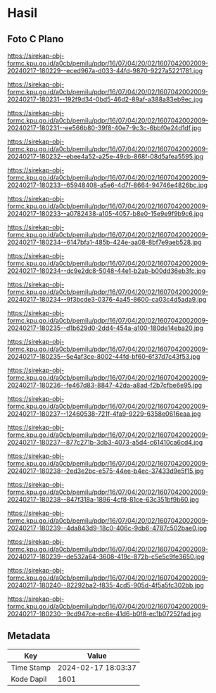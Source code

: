 # Hasil

## Foto C Plano

https://sirekap-obj-formc.kpu.go.id/a0cb/pemilu/pdpr/16/07/04/20/02/1607042002009-20240217-180229--eced967a-d033-44fd-9870-9227a5221781.jpg

https://sirekap-obj-formc.kpu.go.id/a0cb/pemilu/pdpr/16/07/04/20/02/1607042002009-20240217-180231--192f9d34-0bd5-46d2-89af-a388a83eb9ec.jpg

https://sirekap-obj-formc.kpu.go.id/a0cb/pemilu/pdpr/16/07/04/20/02/1607042002009-20240217-180231--ee566b80-39f8-40e7-9c3c-6bbf0e24d1df.jpg

https://sirekap-obj-formc.kpu.go.id/a0cb/pemilu/pdpr/16/07/04/20/02/1607042002009-20240217-180232--ebee4a52-a25e-49cb-868f-08d5afea5595.jpg

https://sirekap-obj-formc.kpu.go.id/a0cb/pemilu/pdpr/16/07/04/20/02/1607042002009-20240217-180233--65948408-a5e6-4d7f-8664-94746e4826bc.jpg

https://sirekap-obj-formc.kpu.go.id/a0cb/pemilu/pdpr/16/07/04/20/02/1607042002009-20240217-180233--a0782438-a105-4057-b8e0-15e9e9f9b9c6.jpg

https://sirekap-obj-formc.kpu.go.id/a0cb/pemilu/pdpr/16/07/04/20/02/1607042002009-20240217-180234--6147bfa1-485b-424e-aa08-8bf7e9aeb528.jpg

https://sirekap-obj-formc.kpu.go.id/a0cb/pemilu/pdpr/16/07/04/20/02/1607042002009-20240217-180234--dc9e2dc8-5048-44e1-b2ab-b00dd36eb3fc.jpg

https://sirekap-obj-formc.kpu.go.id/a0cb/pemilu/pdpr/16/07/04/20/02/1607042002009-20240217-180234--9f3bcde3-0376-4a45-8600-ca03c4d5ada9.jpg

https://sirekap-obj-formc.kpu.go.id/a0cb/pemilu/pdpr/16/07/04/20/02/1607042002009-20240217-180235--d1b629d0-2dd4-454a-a100-180de14eba20.jpg

https://sirekap-obj-formc.kpu.go.id/a0cb/pemilu/pdpr/16/07/04/20/02/1607042002009-20240217-180235--5e4af3ce-8002-44fd-bf60-6f37d7c43f53.jpg

https://sirekap-obj-formc.kpu.go.id/a0cb/pemilu/pdpr/16/07/04/20/02/1607042002009-20240217-180236--fe467d83-8847-42da-a8ad-f2b7cfbe6e95.jpg

https://sirekap-obj-formc.kpu.go.id/a0cb/pemilu/pdpr/16/07/04/20/02/1607042002009-20240217-180237--12460538-721f-4fa9-9229-6358e0616eaa.jpg

https://sirekap-obj-formc.kpu.go.id/a0cb/pemilu/pdpr/16/07/04/20/02/1607042002009-20240217-180237--877c271b-3db3-4073-a5d4-c61410ca6cd4.jpg

https://sirekap-obj-formc.kpu.go.id/a0cb/pemilu/pdpr/16/07/04/20/02/1607042002009-20240217-180238--2ed3e2bc-e575-44ee-b4ec-37433d9e5f15.jpg

https://sirekap-obj-formc.kpu.go.id/a0cb/pemilu/pdpr/16/07/04/20/02/1607042002009-20240217-180238--847f318a-1896-4cf8-81ce-63c351bf9b60.jpg

https://sirekap-obj-formc.kpu.go.id/a0cb/pemilu/pdpr/16/07/04/20/02/1607042002009-20240217-180239--4da843d9-18c0-406c-9db6-4787c502bae0.jpg

https://sirekap-obj-formc.kpu.go.id/a0cb/pemilu/pdpr/16/07/04/20/02/1607042002009-20240217-180239--de532a64-3608-419c-872b-c5e5c9fe3650.jpg

https://sirekap-obj-formc.kpu.go.id/a0cb/pemilu/pdpr/16/07/04/20/02/1607042002009-20240217-180240--82292ba2-f835-4cd5-905d-4f5a5fc302bb.jpg

https://sirekap-obj-formc.kpu.go.id/a0cb/pemilu/pdpr/16/07/04/20/02/1607042002009-20240217-180230--9cd947ce-ec6e-41d6-b0f8-ec1b07252fad.jpg


## Metadata

| Key        | Value               |
| ---------- | ------------------- |
| Time Stamp | 2024-02-17 18:03:37 |
| Kode Dapil | 1601                |



